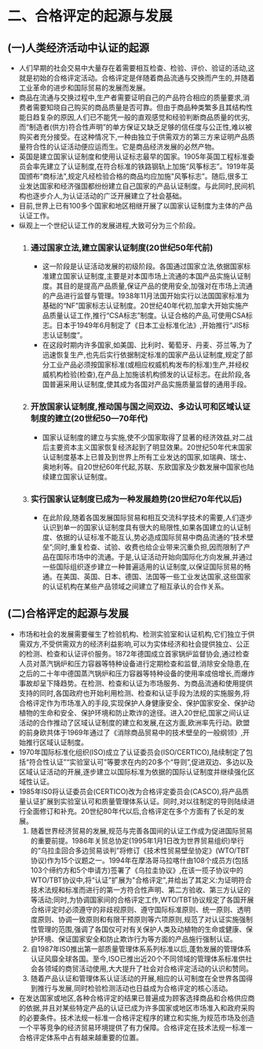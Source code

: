 # 二、合格评定的起源与发展

## (一)人类经济活动中认证的起源
- 人们早期的社会交易中大量存在着需要相互检查、检验、评价、验证的活动,这就是初始的合格评定活动。合格评定是伴随着商品流通与交换而产生的,并随着工业革命的进步和国际贸易的发展而发展。
- 商品在流通与交换过程中,生产者需要证明自己的产品符合相应的质量要求,消费者需要知晓自己购买的商品质量是否可靠。但由于商品种类繁多且其结构性能日趋复杂的原因,人们已不能凭一般的直观感觉和经验判断商品质量的优劣,而“制造者(供方)符合性声明”的单方保证又缺乏足够的信任度与公正性,难以被购买者充分接受。在这种情况下,一种由独立于供需双方的第三方来证明产品质量符合性的认证活动便应运而生。它是商品经济发展的必然产物。
- 英国是建立国家认证制度和使用认证标志最早的国家。1905年英国工程标准委员会率先建立了认证制度,在符合标准的铁路钢轨上加施“风筝标志”。1919年英国颁布“商标法",规定凡经检验合格的商品均应加施"风筝标志”。随后,很多工业发达国家和经济强国都纷纷建立自己国家的产品认证制度。与此同时,民间机构也逐步介人,为认证活动的广泛开展建立了社会基础。
- 目前,世界上已有100多个国家和地区相继开展了以国家认证制度为主体的产品认证工作。
- 纵观上一个世纪认证工作的发展进程,大致可分为三个阶段。
    1. ### 通过国家立法,建立国家认证制度(20世纪50年代前)
        - 这一阶段是认证活动发展的初级阶段。各国通过国家立法,依据国家标准建立国家认证制度,主要是对本国市场上流通的本国产品实施认证制度。其目的是提高产品质量,保证产品的使用安全,加强对在市场上流通的产品进行监督与管理。1938年11月法国开始实行以法国国家标准为基础的“NF”国家标志认证制度。20世纪40年代初,加拿大开始实施产品质量认证工作,推行“CSA标志”制度。认证合格的产品,可使用CSA标志。日本于1949年6月制定了《日本工业标准化法》,开始推行“JIS标志认证制度”。
        - 在这段时期内许多国家,如美国、比利时、葡萄牙、丹麦、芬兰等,为了迅速恢复生产,也先后实行依据制定标准的国家产品认证制度,规定了部分工业产品必须按国家标准(或相应权威机构发布的标准)生产,并经权威机构检验(检查),在产品上加施该机构颁发的认证标志。在此阶段,各国普遍采用认证制度,使其成为各国对产品实施质量监督的通用手段。
    2. ### 开放国家认证制度,推动国与国之间双边、多边认可和区域认证制度的建立(20世纪50—70年代)
        - 国家认证制度的建立与实施,使不少国家取得了显著的经济效益,对二战后主要资本主义国家恢复经济起到了明显效果。20世纪50年代末国家认证制度基本上已普及到世界上所有工业发达的国家,如瑞典、瑞士、奥地利等。自20世纪60年代起,苏联、东欧国家及少数发展中国家也陆续建立国家认证制度。
    3. ### 实行国家认证制度已成为一种发展趋势(20世纪70年代以后)
        - 在此阶段,随着各国发展国际贸易和相互交流科学技术的需要,人们逐步认识到单一的国家认证制度具有很大的局限性,如果各国建立的认证制度、依据的认证标准不能互认,势必造成国际贸易中商品流通的“技术壁垒”;同时,重复检查、试验、收费也给企业带来沉重负担,因而限制了产品在国际市场中的流通。于是,认证活动开始向国际化方向发展,并通过一些国际组织逐步建立一种普遍适用的认证制度,以保证国际贸易的畅通。在美国、英国、日本、德国、法国等一些工业发达国家,这些国家的认证机构在某些产品领域之间建立了相互承认的合作关系。


## (二)合格评定的起源与发展
- 市场和社会的发展需要催生了检验机构、检测实验室和认证机构,它们独立于供需双方,不受供需双方的经济利益影响,可以为实体经济和社会提供独立、公正的检测、检查和认证评价服务。1872年德国成立首家锅炉监督协会,通过检查人员对蒸汽锅炉和压力容器等特种设备进行定期检查和监督,消除安全隐患,在之后的二十年中德国蒸汽锅炉和压力容器等特种设备的使用率成倍增长,而爆炸事故却呈下降趋势。在检测、检查和认证为市场服务、为商品流通和使用提供支持的同时,各国政府也开始利用检测、检查和认证手段为法规的实施服务,将合格评定作为市场准入的手段,实现保护人身健康安全、保护国家安全、保护动植物的生命和安全、保护环境和防止欺诈的途径。进入20世纪,国家之间认证活动的合作推动了区域认证制度的建立和发展,在这方面,欧洲率先行动。欧盟的前身欧共体于1969年通过了《消除商品贸易中的技术壁垒的一般纲领》,开始推行区域认证制度。
- 1970年国际标准化组织(ISO)成立了认证委员会(ISO/CERTICO),陆续制定了包括“符合性认证”“实验室认可”等要求在内的20多个“导则”,促进双边、多边以及区域认证活动的开展,逐步建立以国际标准为依据的国际认证制度并继续强化区域性认证。
- 1985年IS0将认证委员会(CERTICO)改为合格评定委员会(CASCO),将产品质量认证扩展到实验室认可和质量管理体系认证。同时,对以往制定的导则陆续进行全面修订和补充。20世纪80年代以后,合格评定在多个方面有了长足的发展。
    1. 随着世界经济贸易的发展,规范与完善各国间的认证工作成为促进国际贸易的重要前提。1986年关贸总协定(1995年1月1日改为世界贸易组织)举行的“乌拉圭回合多边贸易谈判”将修订《技术性贸易壁垒协定》(WTO/TBT协议)作为15个议题之一。1994年在摩洛哥马拉喀什由108个成员方(包括103个缔约方和5个申请方)签署了《乌拉圭协议》,在该一揽子协议中的WTO/TBT协议中,将“认证”扩展为"合格评定",并给出了其定义:为证明符合技术法规和标准而进行的第一方符合性声明、第二方验收、第三方认证的等活动;同时,为协调国家间的合格评定工作,WTO/TBT协议规定了各国开展合格评定时必须遵守的非歧视原则、遵守国际标准原则、统一原则、透明度原则、协调一致原则和有限干预原则等六项原则,规范了对认证实施强制性管理的范围,强调了各国仅可对有关保护人类及动植物的生命或健康、保护环境、保证国家安全和防止欺诈行为等方面的产品施行强制认证。
    2. 自1987年IS0推出第一部质量管理体系系列标准以后,蓬勃发展的管理体系认证风靡全球各国。至今,ISO已推出近20个不同领域的管理体系标准供社会各领域的商贸活动使用,大大提升了社会对合格评定活动的认识和赞同。
    3. 随着产品认证和管理体系认证活动的开展,相应的认可制度在全世界各国得到推行与发展,同时检验检测活动也日益成为合格评定的核心活动。
- 在发达国家或地区,各种合格评定的结果已普遍成为顾客选择商品和合格供应商的依据,并且对某些特定产品的认证已成为许多国家或地区市场准入和政府采购的必要条件。技术法规一标准一合格评定程序的建立和实施,为规范市场及创造一个平等竞争的经济贸易环境提供了有力保障。合格评定在技术法规一标准一合格评定体系中占有越来越重要的位置。
